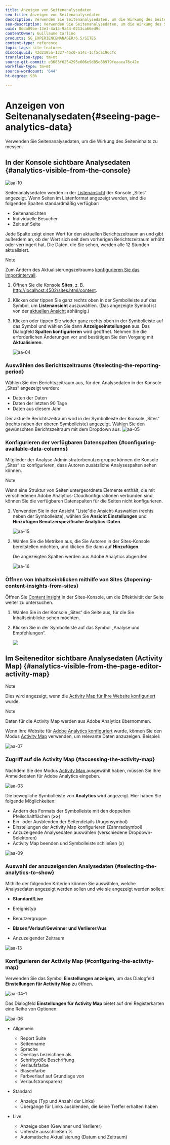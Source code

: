 ```yaml
---
title: Anzeigen von Seitenanalysedaten
seo-title: Anzeigen von Seitenanalysedaten
description: Verwenden Sie Seitenanalysedaten, um die Wirkung des Seiteninhalts zu messen.
seo-description: Verwenden Sie Seitenanalysedaten, um die Wirkung des Seiteninhalts zu messen.
uuid: 8dda89be-13e3-4a13-9a44-0213ca66ed9c
contentOwner: Guillaume Carlino
products: SG_EXPERIENCEMANAGER/6.5/SITES
content-type: reference
topic-tags: site-features
discoiquuid: 42d2195a-1327-45c0-a14c-1cf5ca196cfc
translation-type: tm+mt
source-git-commit: e3683f6254295e606e9d85e88979feaaea76c42e
workflow-type: tm+mt
source-wordcount: '644'
ht-degree: 93%

---
```



# Anzeigen von Seitenanalysedaten{#seeing-page-analytics-data}

Verwenden Sie Seitenanalysedaten, um die Wirkung des Seiteninhalts zu messen.

## In der Konsole sichtbare Analysedaten {#analytics-visible-from-the-console}

![aa-10](assets/aa-10.png)

Seitenanalysedaten werden in der [Listenansicht](/help/sites-authoring/basic-handling.md#list-view) der Konsole „Sites“ angezeigt. Wenn Seiten im Listenformat angezeigt werden, sind die folgenden Spalten standardmäßig verfügbar:

* Seitenansichten
* Individuelle Besucher
* Zeit auf Seite

Jede Spalte zeigt einen Wert für den aktuellen Berichtszeitraum an und gibt außerdem an, ob der Wert sich seit dem vorherigen Berichtszeitraum erhöht oder verringert hat. Die Daten, die Sie sehen, werden alle 12 Stunden aktualisiert.

>[!NOTE]
>
>Zum Ändern des Aktualisierungszeitraums [konfigurieren Sie das Importintervall](/help/sites-administering/adobeanalytics-connect.md#configuring-the-import-interval).

1. Öffnen Sie die Konsole **Sites**, z. B. [ http://localhost:4502/sites.html/content](http://localhost:4502/sites.html/content).
1. Klicken oder tippen Sie ganz rechts oben in der Symbolleiste auf das Symbol, um **Listenansicht** auszuwählen. (Das angezeigte Symbol ist von der [aktuellen Ansicht](/help/sites-authoring/basic-handling.md#viewing-and-selecting-resources) abhängig.)

1. Klicken oder tippen Sie wieder ganz rechts oben in der Symbolleiste auf das Symbol und wählen Sie dann **Anzeigeeinstellungen** aus. Das Dialogfeld **Spalten konfigurieren** wird geöffnet. Nehmen Sie die erforderlichen Änderungen vor und bestätigen Sie den Vorgang mit **Aktualisieren**.

   ![aa-04](assets/aa-04.png)

### Auswählen des Berichtszeitraums {#selecting-the-reporting-period}

Wählen Sie den Berichtszeitraum aus, für den Analysedaten in der Konsole „Sites“ angezeigt werden:

* Daten der  Daten
* Daten der letzten 90 Tage
* Daten aus diesem Jahr

Der aktuelle Berichtszeitraum wird in der Symbolleiste der Konsole „Sites“ (rechts neben der oberen Symbolleiste) angezeigt. Wählen Sie den gewünschten Berichtszeitraum mit dem Dropdown aus.
![aa-05](assets/aa-05.png)

### Konfigurieren der verfügbaren Datenspalten {#configuring-available-data-columns}

Mitglieder der Analyse-Administratorbenutzergruppe können die Konsole „Sites“ so konfigurieren, dass Autoren zusätzliche Analysespalten sehen können.

>[!NOTE]
>
>Wenn eine Struktur von Seiten untergeordnete Elemente enthält, die mit verschiedenen Adobe Analytics-Cloudkonfigurationen verbunden sind, können Sie die verfügbaren Datenspalten für die Seiten nicht konfigurieren.

1. Verwenden Sie in der Ansicht &quot;Liste&quot;die Ansicht-Auswahlen (rechts neben der Symbolleiste), wählen Sie **Ansicht Einstellungen** und **Hinzufügen Benutzerspezifische Analytics-Daten**.

   ![aa-15](assets/aa-15.png)

1. Wählen Sie die Metriken aus, die Sie Autoren in der Sites-Konsole bereitstellen möchten, und klicken Sie dann auf **Hinzufügen**.

   Die angezeigten Spalten werden aus Adobe Analytics abgerufen.

   ![aa-16](assets/aa-16.png)

### Öffnen von Inhaltseinblicken mithilfe von Sites {#opening-content-insights-from-sites}

Öffnen Sie [Content Insight](/help/sites-authoring/content-insights.md) in der Sites-Konsole, um die Effektivität der Seite weiter zu untersuchen.

1. Wählen Sie in der Konsole „Sites“ die Seite aus, für die Sie Inhaltseinblicke sehen möchten.
1. Klicken Sie in der Symbolleiste auf das Symbol „Analyse und Empfehlungen“.

   ![](do-not-localize/chlimage_1-16a.png)

## Im Seiteneditor sichtbare Analysedaten (Activity Map)  {#analytics-visible-from-the-page-editor-activity-map}

>[!NOTE]
>
>Dies wird angezeigt, wenn die [Activity Map für Ihre Website konfiguriert](/help/sites-administering/adobeanalytics-connect.md#configuring-for-the-activity-map) wurde.

>[!NOTE]
>
>Daten für die Activity Map werden aus Adobe Analytics übernommen.

Wenn Ihre Website für [Adobe Analytics konfiguriert](/help/sites-administering/adobeanalytics-connect.md) wurde, können Sie den Modus [Activity Map](/help/sites-authoring/author-environment-tools.md#page-modes) verwenden, um relevante Daten anzuzeigen. Beispiel:

![aa-07](assets/aa-07.png)

### Zugriff auf die Activity Map {#accessing-the-activity-map}

Nachdem Sie den Modus [Activity Map ](/help/sites-authoring/author-environment-tools.md#page-modes) ausgewählt haben, müssen Sie Ihre Anmeldedaten für Adobe Analytics eingeben.  

![aa-03](assets/aa-03.png)

Die bewegliche Symbolleiste von **Analytics** wird angezeigt. Hier haben Sie folgende Möglichkeiten:

* Ändern des Formats der Symbolleiste mit den doppelten Pfeilschaltflächen (**>>**)
* Ein- oder Ausblenden der Seitendetails (Augensymbol)
* Einstellungen der Activity Map konfigurieren (Zahnradsymbol)
* Anzuzeigende Analysedaten auswählen (verschiedene Dropdown-Selektoren)
* Activity Map beenden und Symbolleiste schließen (x)

![aa-09](assets/aa-09.png)

### Auswahl der anzuzeigenden Analysedaten {#selecting-the-analytics-to-show}

Mithilfe der folgenden Kriterien können Sie auswählen, welche Analysedaten angezeigt werden sollen und wie sie angezeigt werden sollen:

* **Standard**/**Live**

* Ereignistyp
* Benutzergruppe
* **Blasen**/**Verlauf**/**Gewinner und Verlierer**/**Aus**

* Anzuzeigender Zeitraum

![aa-13](assets/aa-13.png)

### Konfigurieren der Activity Map {#configuring-the-activity-map}

Verwenden Sie das Symbol **Einstellungen anzeigen**, um das Dialogfeld **Einstellungen für Activity Map** zu öffnen.    

![aa-04-1](assets/aa-04-1.png)

Das Dialogfeld **Einstellungen für Activity Map** bietet auf drei Registerkarten eine Reihe von Optionen:  

![aa-06](assets/aa-06.png)

* Allgemein

   * Report Suite
   * Seitenname
   * Sprache
   * Overlays bezeichnen als
   * Schriftgröße Beschriftung
   * Verlaufsfarbe
   * Blasenfarbe
   * Farbverlauf auf Grundlage von
   * Verlaufstransparenz

* Standard

   * Anzeige (Typ und Anzahl der Links)
   * Übergänge für Links ausblenden, die keine Treffer erhalten haben

* Live

   * Anzeige oben (Gewinner und Verlierer)
   * Unterste ausschließen %
   * Automatische Aktualisierung (Datum und Zeitraum)

